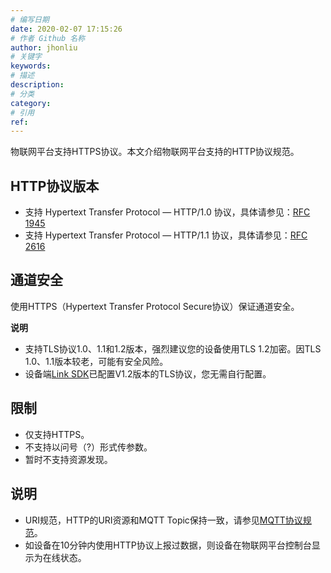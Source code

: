 ```yaml
---
# 编写日期
date: 2020-02-07 17:15:26
# 作者 Github 名称
author: jhonliu
# 关键字
keywords:
# 描述
description:
# 分类
category:
# 引用
ref:
---
```


物联网平台支持HTTPS协议。本文介绍物联网平台支持的HTTP协议规范。

## HTTP协议版本

+   支持 Hypertext Transfer Protocol — HTTP/1.0 协议，具体请参见：[RFC 1945](https://tools.ietf.org/html/rfc1945)
+   支持 Hypertext Transfer Protocol — HTTP/1.1 协议，具体请参见：[RFC 2616](https://tools.ietf.org/html/rfc2616)

## 通道安全

使用HTTPS（Hypertext Transfer Protocol Secure协议）保证通道安全。

**说明**

+   支持TLS协议1.0、1.1和1.2版本，强烈建议您的设备使用TLS 1.2加密。因TLS 1.0、1.1版本较老，可能有安全风险。
+   设备端[Link SDK](https://help.aliyun.com/product/93051.html)已配置V1.2版本的TLS协议，您无需自行配置。

## 限制

+   仅支持HTTPS。
+   不支持以问号（?）形式传参数。
+   暂时不支持资源发现。

## 说明

+   URI规范，HTTP的URI资源和MQTT Topic保持一致，请参见[MQTT协议规范](what_is_mqtt "MQTT是基于TCP/IP协议栈构建的异步通信消息协议，是一种轻量级的发布、订阅信息传输协议。MQTT在时间和空间上，将消息发送者与接受者分离，可以在不可靠的网络环境中进行扩展，适用于设备硬件存储空间有限或网络带宽有限的场景。物联网平台支持设备使用MQTT协议接入。")。
+   如设备在10分钟内使用HTTP协议上报过数据，则设备在物联网平台控制台显示为在线状态。
